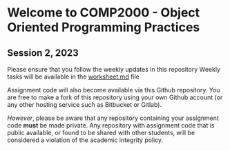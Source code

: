 # Welcome to COMP2000 - Object Oriented Programming Practices
## Session 2, 2023

Please ensure that you follow the weekly updates in this repository
Weekly tasks will be available in the [worksheet.md](worksheet.md) file

Assignment code will also become available via this Github repository. You are free to make a fork of this repository using your own Github account (or any other hosting service such as Bitbucket or Gitlab).

*However*, please be aware that any repository containing your assignment code **must** be made private. Any repository with assignment code that is public available, or found to be shared with other students, will be considered a violation of the academic integrity policy.

